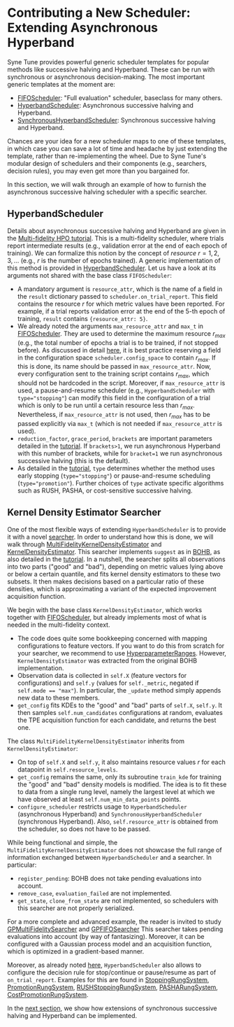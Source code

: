 # Contributing a New Scheduler: Extending Asynchronous Hyperband

Syne Tune provides powerful generic scheduler templates for popular methods
like successive halving and Hyperband. These can be run with synchronous or
asynchronous decision-making. The most important generic templates at the
moment are:
* [FIFOScheduler](random_search.md#fifoscheduler-and-randomsearcher):
  "Full evaluation" scheduler, baseclass for many others.
* [HyperbandScheduler](extend_async_hb.md#hyperbandscheduler):
  Asynchronous successive halving and Hyperband.
* [SynchronousHyperbandScheduler](extend_sync_hb.md#synchronous-hyperband):
  Synchronous successive halving and Hyperband.

Chances are your idea for a new scheduler maps to one of these templates, in
which case you can save a lot of time and headache by just extending the
template, rather than re-implementing the wheel. Due to Syne Tune's modular
design of schedulers and their components (e.g., searchers, decision rules), you
may even get more than you bargained for.

In this section, we will walk through an example of how to furnish the
asynchronous successive halving scheduler with a specific searcher.


## HyperbandScheduler

Details about asynchronous successive halving and Hyperband are given in
the [Multi-fidelity HPO tutorial](../multifidelity/README.md). This is a
multi-fidelity scheduler, where trials report intermediate results (e.g.,
validation error at the end of each epoch of training). We can formalize this
notion by the concept of *resource* $r = 1, 2, 3, \dots$ (e.g., $r$ is the
number of epochs trained). A generic implementation of this method is provided
in [HyperbandScheduler](../../../syne_tune/optimizer/schedulers/hyperband.py#L147).
Let us have a look at its arguments not shared with the base class
`FIFOScheduler`:
* A mandatory argument is `resource_attr`, which is the name of a field in
  the `result` dictionary passed to `scheduler.on_trial_report`. This
  field contains the resource $r$ for which metric values have been
  reported. For example, if a trial reports validation error at the end of
  the 5-th epoch of training, `result` contains `{resource_attr: 5}`.
* We already noted the arguments `max_resource_attr` and `max_t` in
  [FIFOScheduler](random_search.md#fifoscheduler-and-randomsearcher).
  They are used to determine the maximum resource $r_{max}$ (e.g., the
  total number of epochs a trial is to be trained, if not stopped before).
  As discussed in detail [here](../multifidelity/mf_setup.md#the-launcher-script),
  it is best practice reserving a field in the configuration space
  `scheduler.config_space` to contain $r_{max}$. If this is done, its name
  should be passed in `max_resource_attr`. Now, every
  configuration sent to the training script contains $r_{max}$, which
  should not be hardcoded in the script. Moreover, if `max_resource_attr`
  is used, a pause-and-resume scheduler (e.g., `HyperbandScheduler` with
  `type="stopping"`) can modify this field in the configuration of a trial
  which is only to be run until a certain resource less than $r_{max}$.
  Nevertheless, if `max_resource_attr` is not used, then $r_{max}$ has to
  be passed explicitly via `max_t` (which is not needed if
  `max_resource_attr` is used).
* `reduction_factor`, `grace_period`, `brackets` are important parameters
  detailed in the [tutorial](../multifidelity/README.md). If `brackets>1`, we
  run asynchronous Hyperband with this number of brackets, while for `bracket=1`
  we run asynchronous successive halving (this is the default).
* As detailed in the
  [tutorial](../multifidelity/mf_asha.md#asynchronous-successive-halving-early-stopping-variant),
  `type` determines whether the method uses early stopping (`type="stopping"`)
  or pause-and-resume scheduling (`type="promotion"`). Further choices of
  `type` activate specific algorithms such as RUSH, PASHA, or cost-sensitive
  successive halving.


## Kernel Density Estimator Searcher

One of the most flexible ways of extending `HyperbandScheduler` is to provide
it with a novel [searcher](first_example.md#searchers-and-schedulers). In order
to understand how this is done, we will walk through
[MultiFidelityKernelDensityEstimator](../../../syne_tune/optimizer/schedulers/searchers/kde/multi_fidelity_kde_searcher.py#L26)
and [KernelDensityEstimator](../../../syne_tune/optimizer/schedulers/searchers/kde/kde_searcher.py#L30).
This searcher implements `suggest` as in [BOHB](https://arxiv.org/abs/1807.01774),
as also detailed in the
[tutorial](../multifidelity/mf_sync_model.md#synchronous-bohb). In a nutshell,
the searcher splits all observations into two parts ("good" and "bad"), depending
on metric values lying above or below a certain quantile, and fits kernel density
estimators to these two subsets. It then makes decisions based on a particular
ratio of these densities, which is approximating a variant of the expected
improvement acquisition function.

We begin with the base class `KernelDensityEstimator`, which works together with
[FIFOScheduler](random_search.md#fifoscheduler-and-randomsearcher), but already
implements most of what is needed in the multi-fidelity context.
* The code does quite some bookkeeping concerned with mapping configurations
  to feature vectors. If you want to do this from scratch for your searcher,
  we recommend to use
  [HyperparameterRanges](../../../syne_tune/optimizer/schedulers/searchers/utils/hp_ranges.py#L36).
  However, `KernelDensityEstimator` was extracted from the original BOHB
  implementation.
* Observation data is collected in `self.X` (feature vectors for configurations)
  and `self.y` (values for `self._metric`, negated if `self.mode == "max"`). In
  particular, the `_update` method simply appends new data to these members.
* `get_config` fits KDEs to the "good" and "bad" parts of `self.X`, `self.y`.
  It then samples `self.num_candidates` configurations at random, evaluates the
  TPE acquisition function for each candidate, and returns the best one.

The class `MultiFidelityKernelDensityEstimator` inherits from
`KernelDensityEstimator`:
* On top of `self.X` and `self.y`, it also maintains resource values $r$ for
  each datapoint in `self.resource_levels`.
* `get_config` remains the same, only its subroutine `train_kde` for training
  the "good" and "bad" density models is modified. The idea is to fit these to
  data from a single rung level, namely the largest level at which we have
  observed at least `self.num_min_data_points` points.
* `configure_scheduler` restricts usage to `HyperbandScheduler` (asynchronous
  Hyperband) and `SynchronousHyperbandScheduler` (synchronous Hyperband).
  Also, `self.resource_attr` is obtained from the scheduler, so does not have
  to be passed.

While being functional and simple, the `MultiFidelityKernelDensityEstimator`
does not showcase the full range of information exchanged between
`HyperbandScheduler` and a searcher. In particular:
* `register_pending`: BOHB does not take pending evaluations into account.
* `remove_case`, `evaluation_failed` are not implemented.
* `get_state`, `clone_from_state` are not implemented, so schedulers with this
  searcher are not properly serialized.

For a more complete and advanced example, the reader is invited to study
[GPMultiFidelitySearcher](../../../syne_tune/optimizer/schedulers/searchers/gp_multifidelity_searcher.py#L43)
and [GPFIFOSearcher](../../../syne_tune/optimizer/schedulers/searchers/gp_fifo_searcher.py#L440)
This searcher takes pending evaluations into account (by way of fantasizing).
Moreover, it can be configured with a Gaussian process model and an acquisition
function, which is optimized in a gradient-based manner.

Moreover, as already noted [here](first_example.md#searchers-and-schedulers),
`HyperbandScheduler` also allows to configure the decision rule for stop/continue
or pause/resume as part of `on_trial_report`. Examples for this are found in
[StoppingRungSystem](../../../syne_tune/optimizer/schedulers/hyperband_stopping.py#L146),
[PromotionRungSystem](../../../syne_tune/optimizer/schedulers/hyperband_promotion.py#L21),
[RUSHStoppingRungSystem](../../../syne_tune/optimizer/schedulers/hyperband_rush.py#L80),
[PASHARungSystem](../../../syne_tune/optimizer/schedulers/hyperband_pasha.py#L17),
[CostPromotionRungSystem](../../../syne_tune/optimizer/schedulers/hyperband_cost_promotion.py#L20).


In the [next section](extend_sync_hb.md), we show how extensions of synchronous
successive halving and Hyperband can be implemented.
